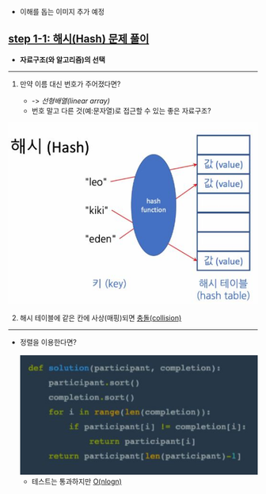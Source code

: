 - 이해를 돕는 이미지 추가 예정

## <u>step 1-1: 해시(Hash) 문제 풀이</u>

- **자료구조(와 알고리즘)의 선택**

---

1.  만약 이름 대신 번호가 주어졌다면?

    - -> _선형배열(linear array)_
    - 번호 말고 다른 것(예:문자열)로 접근할 수 있는 좋은 자료구조?

![ex_screenshot](./img/1.jpg)

2. 해시 테이블에 같은 칸에 사상(매핑)되면 <u>충돌(collision)</u>

---

- 정렬을 이용한다면?<br>  
  ![ex_screenshot](./img/2.jpg)
  - 테스트는 통과하지만 <u>O(nlogn)</u>
